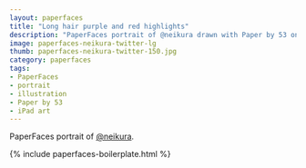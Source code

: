 ```yaml
---
layout: paperfaces
title: "Long hair purple and red highlights"
description: "PaperFaces portrait of @neikura drawn with Paper by 53 on an iPad."
image: paperfaces-neikura-twitter-lg
thumb: paperfaces-neikura-twitter-150.jpg
category: paperfaces
tags: 
- PaperFaces
- portrait
- illustration
- Paper by 53
- iPad art
---
```


PaperFaces portrait of [@neikura](http://twitter.com/neikura).

{% include paperfaces-boilerplate.html %}